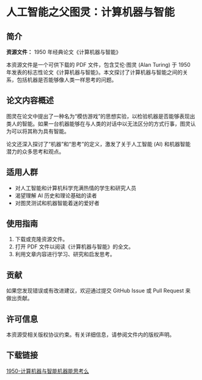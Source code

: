 # 人工智能之父图灵：计算机器与智能

## 简介

**资源文件：** 1950 年经典论文《计算机器与智能》

本资源文件是一个可供下载的 PDF 文件，包含艾伦·图灵 (Alan Turing) 于 1950 年发表的标志性论文《计算机器与智能》。本文探讨了计算机器与智能之间的关系，包括机器是否能够像人类一样思考的问题。

## 论文内容概述

图灵在论文中提出了一种名为“模仿游戏”的思想实验，以检验机器是否能够表现出类人的智能。如果一台机器能够在与人类的对话中以无法区分的方式行事，图灵认为可以将其称为具有智能。

论文还深入探讨了“机器”和“思考”的定义，激发了关于人工智能 (AI) 和机器智能潜力的众多思考和观点。

## 适用人群

* 对人工智能和计算机科学充满热情的学生和研究人员
* 渴望理解 AI 历史和理论基础的读者
* 对图灵测试和机器智能着迷的爱好者

## 使用指南

1. 下载或克隆资源文件。
2. 打开 PDF 文件以阅读《计算机器与智能》的全文。
3. 利用文章内容进行学习、研究和启发思考。

## 贡献

如果您发现错误或有改进建议，欢迎通过提交 GitHub Issue 或 Pull Request 来做出贡献。

## 许可信息

本资源受相关版权协议约束。有关详细信息，请参阅文件内的版权声明。

## 下载链接

[1950-计算机器与智能机器能思考么](https://pan.quark.cn/s/068213ad6763)